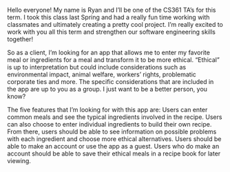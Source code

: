 Hello everyone! My name is Ryan and I’ll be one of the CS361 TA’s for this term. I took this class last Spring and had a really fun time working with classmates and ultimately creating a pretty cool project. I’m really excited to work with you all this term and strengthen our software engineering skills together!

So as a client, I’m looking for an app that allows me to enter my favorite meal or ingredients for a meal and transform it to be more ethical. “Ethical” is up to interpretation but could include considerations such as environmental impact, animal welfare, workers’ rights, problematic corporate ties and more. The specific considerations that are included in the app are up to you as a group. I just want to be a better person, you know?

The five features that I’m looking for with this app are:
    Users can enter common meals and see the typical ingredients involved in the recipe.
    Users can also choose to enter individual ingredients to build their own recipe.
    From there, users should be able to see information on possible problems with each ingredient and choose more ethical alternatives.
    Users should be able to make an account or use the app as a guest.
    Users who do make an account should be able to save their ethical meals in a recipe book for later viewing.
